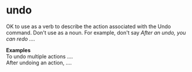 # undo

OK to use as a verb to describe the action associated with the Undo command. Don't use as a noun. For example, don't say *After an undo, you can redo ....*

**Examples**  
To undo multiple actions ....  
After undoing an action, ....
